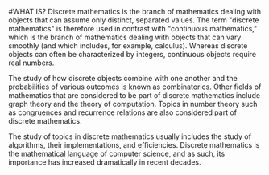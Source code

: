 #WHAT IS?
Discrete mathematics is the branch of mathematics dealing with objects that can assume only distinct, separated values. The term "discrete mathematics" is therefore used in contrast with "continuous mathematics," which is the branch of mathematics dealing with objects that can vary smoothly (and which includes, for example, calculus). Whereas discrete objects can often be characterized by integers, continuous objects require real numbers.

The study of how discrete objects combine with one another and the probabilities of various outcomes is known as combinatorics. Other fields of mathematics that are considered to be part of discrete mathematics include graph theory and the theory of computation. Topics in number theory such as congruences and recurrence relations are also considered part of discrete mathematics.

The study of topics in discrete mathematics usually includes the study of algorithms, their implementations, and efficiencies. Discrete mathematics is the mathematical language of computer science, and as such, its importance has increased dramatically in recent decades.
